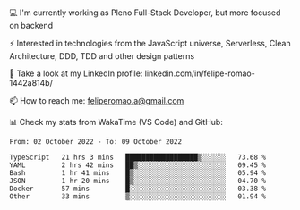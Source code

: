 💻 I'm currently working as Pleno Full-Stack Developer, but more focused on backend

⚡ Interested in technologies from the JavaScript universe, Serverless, Clean Architecture, DDD, TDD and other design patterns

👥 Take a look at my LinkedIn profile: linkedin.com/in/felipe-romao-1442a814b/

📫 How to reach me: feliperomao.a@gmail.com

📊 Check my stats from WakaTime (VS Code) and GitHub:

<!--START_SECTION:waka-->

```text
From: 02 October 2022 - To: 09 October 2022

TypeScript   21 hrs 3 mins   ██████████████████▒░░░░░░   73.68 %
YAML         2 hrs 42 mins   ██▒░░░░░░░░░░░░░░░░░░░░░░   09.45 %
Bash         1 hr 41 mins    █▒░░░░░░░░░░░░░░░░░░░░░░░   05.94 %
JSON         1 hr 20 mins    █▒░░░░░░░░░░░░░░░░░░░░░░░   04.70 %
Docker       57 mins         █░░░░░░░░░░░░░░░░░░░░░░░░   03.38 %
Other        33 mins         ▒░░░░░░░░░░░░░░░░░░░░░░░░   01.94 %
```

<!--END_SECTION:waka-->
